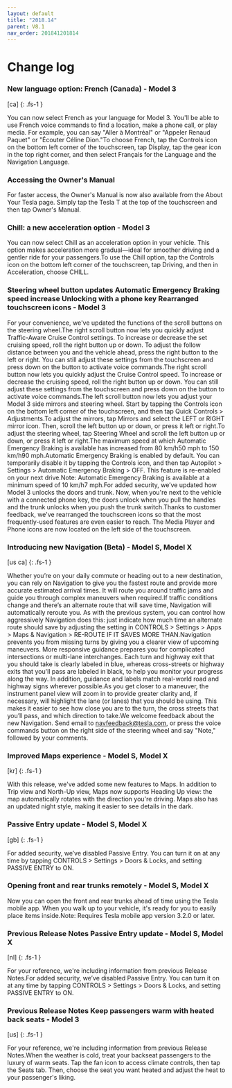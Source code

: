 ```yaml
---
layout: default
title: "2018.14"
parent: V8.1
nav_order: 201841201814
---
```


# Change log

### New language option: French (Canada)  - Model 3
[ca]
{: .fs-1 }

You can now select French as your language for Model 3. You'll be able to use French voice commands to find a location, make a phone call, or play media. For example, you can say "Aller à Montréal" or "Appeler Renaud Paquet" or "Écouter Céline Dion."To choose French, tap the Controls icon on the bottom left corner of the touchscreen, tap Display, tap the gear icon in the top right corner, and then select Français for the Language and the Navigation Language.

### Accessing the Owner's Manual 



For faster access, the Owner's Manual is now also available from the About Your Tesla page. Simply tap the Tesla T at the top of the touchscreen and then tap Owner's Manual.


### Chill: a new acceleration option  - Model 3

You can now select Chill as an acceleration option in your vehicle. This option makes acceleration more gradual—ideal for smoother driving and a gentler ride for your passengers.To use the Chill option, tap the Controls icon on the bottom left corner of the touchscreen, tap Driving, and then in Acceleration, choose CHILL.

### Steering wheel button updates Automatic Emergency Braking speed increase Unlocking with a phone key Rearranged touchscreen icons  - Model 3

For your convenience, we've updated the functions of the scroll buttons on the steering wheel.The right scroll button now lets you quickly adjust Traffic-Aware Cruise Control settings. To increase or decrease the set cruising speed, roll the right button up or down. To adjust the follow distance between you and the vehicle ahead, press the right button to the left or right. You can still adjust these settings from the touchscreen and press down on the button to activate voice commands.The right scroll button now lets you quickly adjust the Cruise Control speed. To increase or decrease the cruising speed, roll the right button up or down. You can still adjust these settings from the touchscreen and press down on the button to activate voice commands.The left scroll button now lets you adjust your Model 3 side mirrors and steering wheel. Start by tapping the Controls icon on the bottom left corner of the touchscreen, and then tap Quick Controls > Adjustments.To adjust the mirrors, tap Mirrors and select the LEFT or RIGHT mirror icon. Then, scroll the left button up or down, or press it left or right.To adjust the steering wheel, tap Steering Wheel and scroll the left button up or down, or press it left or right.The maximum speed at which Automatic Emergency Braking is available has increased from 80 km/h50 mph to 150 km/h90 mph.Automatic Emergency Braking is enabled by default. You can temporarily disable it by tapping the Controls icon, and then tap Autopilot > Settings > Automatic Emergency Braking > OFF. This feature is re-enabled on your next drive.Note: Automatic Emergency Braking is available at a minimum speed of 10 km/h7 mph.For added security, we’ve updated how Model 3 unlocks the doors and trunk. Now, when you're next to the vehicle with a connected phone key, the doors unlock when you pull the handles and the trunk unlocks when you push the trunk switch.Thanks to customer feedback, we've rearranged the touchscreen icons so that the most frequently-used features are even easier to reach. The Media Player and Phone icons are now located on the left side of the touchscreen.

### Introducing new Navigation (Beta)  - Model S, Model X
[us ca]
{: .fs-1 }

Whether you’re on your daily commute or heading out to a new destination, you can rely on Navigation to give you the fastest route and provide more accurate estimated arrival times. It will route you around traffic jams and guide you through complex maneuvers when required.If traffic conditions change and there’s an alternate route that will save time, Navigation will automatically reroute you. As with the previous system, you can control how aggressively Navigation does this: just indicate how much time an alternate route should save by adjusting the setting in CONTROLS > Settings > Apps > Maps & Navigation > RE-ROUTE IF IT SAVES MORE THAN.Navigation prevents you from missing turns by giving you a clearer view of upcoming maneuvers. More responsive guidance prepares you for complicated intersections or multi-lane interchanges. Each turn and highway exit that you should take is clearly labeled in blue, whereas cross-streets or highway exits that you'll pass are labeled in black, to help you monitor your progress along the way. In addition, guidance and labels match real-world road and highway signs wherever possible.As you get closer to a maneuver, the instrument panel view will zoom in to provide greater clarity and, if necessary, will highlight the lane (or lanes) that you should be using. This makes it easier to see how close you are to the turn, the cross streets that you’ll pass, and which direction to take.We welcome feedback about the new Navigation. Send email to navfeedback@tesla.com, or press the voice commands button on the right side of the steering wheel and say "Note," followed by your comments.

### Improved Maps experience  - Model S, Model X
[kr]
{: .fs-1 }

With this release, we've added some new features to Maps. In addition to Trip view and North-Up view, Maps now supports Heading Up view: the map automatically rotates with the direction you're driving. Maps also has an updated night style, making it easier to see details in the dark.

### Passive Entry update  - Model S, Model X
[gb]
{: .fs-1 }

For added security, we’ve disabled Passive Entry. You can turn it on at any time by tapping CONTROLS > Settings > Doors & Locks, and setting PASSIVE ENTRY to ON.

### Opening front and rear trunks remotely  - Model S, Model X

Now you can open the front and rear trunks ahead of time using the Tesla mobile app. When you walk up to your vehicle, it's ready for you to easily place items inside.Note: Requires Tesla mobile app version 3.2.0 or later.

### Previous Release Notes Passive Entry update  - Model S, Model X
[nl]
{: .fs-1 }

For your reference, we're including information from previous Release Notes.For added security, we’ve disabled Passive Entry. You can turn it on at any time by tapping CONTROLS > Settings > Doors & Locks, and setting PASSIVE ENTRY to ON.

### Previous Release Notes Keep passengers warm with heated back seats  - Model 3
[us]
{: .fs-1 }

For your reference, we're including information from previous Release Notes.When the weather is cold, treat your backseat passengers to the luxury of warm seats. Tap the fan icon to access climate controls, then tap the Seats tab. Then, choose the seat you want heated and adjust the heat to your passenger's liking.